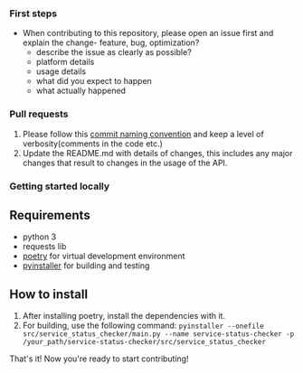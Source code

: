 ### First steps
- When contributing to this repository, please open an issue first and explain the change- feature, bug, optimization?
    - describe the issue as clearly as possible?
    - platform details
    - usage details
    - what did you expect to happen
    - what actually happened

### Pull requests

1. Please follow this [commit naming convention](https://www.conventionalcommits.org/en/v1.0.0/)
   and keep a level of verbosity(comments in the code etc.)
2. Update the README.md with details of changes, this includes any major changes that
   result to changes in the usage of the API.

### Getting started locally

## Requirements

- python 3
- requests lib
- [poetry](https://python-poetry.org/) for virtual development environment
- [pyinstaller](https://pyinstaller.readthedocs.io) for building and testing

## How to install

1. After installing poetry, install the dependencies with it.
2. For building, use the following command: ``` pyinstaller --onefile src/service_status_checker/main.py --name service-status-checker -p /your_path/service-status-checker/src/service_status_checker ```

That's it! Now you're ready to start contributing!
